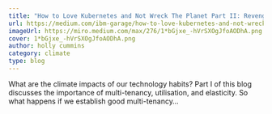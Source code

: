 ```yaml
---
title: "How to Love Kubernetes and Not Wreck The Planet Part II: Revenge of the Zombies"
url: https://medium.com/ibm-garage/how-to-love-kubernetes-and-not-wreck-the-planet-part-ii-revenge-of-the-zombies-9ae8e925c094
imageUrl: https://miro.medium.com/max/276/1*bGjxe_-hVrSXOgJfoAODhA.png
cover: 1*bGjxe_-hVrSXOgJfoAODhA.png
author: holly cummins
category: climate
type: blog
---
```


What are the climate impacts of our technology habits? Part I of this blog discusses the importance of multi-tenancy, utilisation, and elasticity. So what happens if we establish good multi-tenancy…
